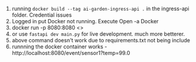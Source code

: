 1. running `docker build --tag ai-garden-ingress-api .` in the ingress-api folder. Credential issues
1. Logged in put Docker not running. Execute Open -a Docker
1. docker run -p 8080:8080 <<image>>
1. or use `fastapi dev main.py` for live development. much more betterer.
1. above command doesn't work due to requirements.txt not being include
1. runnning the docker container works - http://localhost:8080/event/sensor1?temp=99.0
